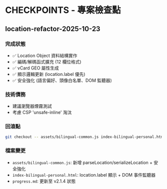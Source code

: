 # CHECKPOINTS - 專案檢查點

## location-refactor-2025-10-23

### 完成狀態
- ✅ Location Object 資料結構實作
- ✅ 編碼/解碼函式擴充 (12 欄位格式)
- ✅ vCard GEO 屬性生成
- ✅ 顯示邏輯更新 (location.label 優先)
- ✅ 安全強化 (語言偏好、頭像白名單、DOM 監聽器)

### 技術債務
- 建議瀏覽器煙霧測試
- 考慮 CSP 'unsafe-inline' 淘汰

### 回滾點
```bash
git checkout -- assets/bilingual-common.js index-bilingual-personal.html
```

### 檔案變更
- `assets/bilingual-common.js`: 新增 parseLocation/serializeLocation + 安全強化
- `index-bilingual-personal.html`: location.label 顯示 + DOM 事件監聽器
- `progress.md`: 更新至 v2.1.4 狀態

